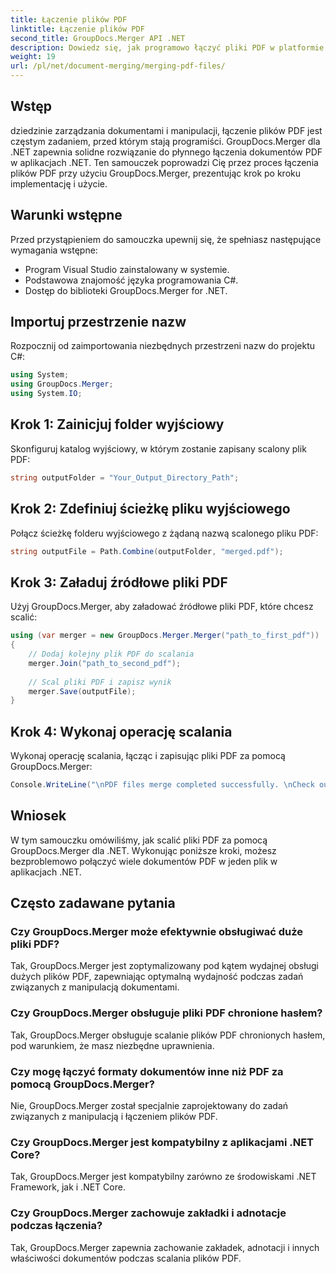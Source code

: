 ```yaml
---
title: Łączenie plików PDF
linktitle: Łączenie plików PDF
second_title: GroupDocs.Merger API .NET
description: Dowiedz się, jak programowo łączyć pliki PDF w platformie .NET przy użyciu programu GroupDocs.Merger w celu płynnego zarządzania dokumentami.
weight: 19
url: /pl/net/document-merging/merging-pdf-files/
---
```

## Wstęp
dziedzinie zarządzania dokumentami i manipulacji, łączenie plików PDF jest częstym zadaniem, przed którym stają programiści. GroupDocs.Merger dla .NET zapewnia solidne rozwiązanie do płynnego łączenia dokumentów PDF w aplikacjach .NET. Ten samouczek poprowadzi Cię przez proces łączenia plików PDF przy użyciu GroupDocs.Merger, prezentując krok po kroku implementację i użycie.
## Warunki wstępne
Przed przystąpieniem do samouczka upewnij się, że spełniasz następujące wymagania wstępne:
- Program Visual Studio zainstalowany w systemie.
- Podstawowa znajomość języka programowania C#.
- Dostęp do biblioteki GroupDocs.Merger for .NET.

## Importuj przestrzenie nazw
Rozpocznij od zaimportowania niezbędnych przestrzeni nazw do projektu C#:
```csharp
using System; 
using GroupDocs.Merger;
using System.IO;
```
## Krok 1: Zainicjuj folder wyjściowy
Skonfiguruj katalog wyjściowy, w którym zostanie zapisany scalony plik PDF:
```csharp
string outputFolder = "Your_Output_Directory_Path";
```
## Krok 2: Zdefiniuj ścieżkę pliku wyjściowego
Połącz ścieżkę folderu wyjściowego z żądaną nazwą scalonego pliku PDF:
```csharp
string outputFile = Path.Combine(outputFolder, "merged.pdf");
```
## Krok 3: Załaduj źródłowe pliki PDF
Użyj GroupDocs.Merger, aby załadować źródłowe pliki PDF, które chcesz scalić:
```csharp
using (var merger = new GroupDocs.Merger.Merger("path_to_first_pdf"))
{
    // Dodaj kolejny plik PDF do scalania
    merger.Join("path_to_second_pdf");
    
    // Scal pliki PDF i zapisz wynik
    merger.Save(outputFile);
}
```
## Krok 4: Wykonaj operację scalania
Wykonaj operację scalania, łącząc i zapisując pliki PDF za pomocą GroupDocs.Merger:
```csharp
Console.WriteLine("\nPDF files merge completed successfully. \nCheck output in {0}", outputFolder);
```

## Wniosek
W tym samouczku omówiliśmy, jak scalić pliki PDF za pomocą GroupDocs.Merger dla .NET. Wykonując poniższe kroki, możesz bezproblemowo połączyć wiele dokumentów PDF w jeden plik w aplikacjach .NET.

## Często zadawane pytania
### Czy GroupDocs.Merger może efektywnie obsługiwać duże pliki PDF?
Tak, GroupDocs.Merger jest zoptymalizowany pod kątem wydajnej obsługi dużych plików PDF, zapewniając optymalną wydajność podczas zadań związanych z manipulacją dokumentami.
### Czy GroupDocs.Merger obsługuje pliki PDF chronione hasłem?
Tak, GroupDocs.Merger obsługuje scalanie plików PDF chronionych hasłem, pod warunkiem, że masz niezbędne uprawnienia.
### Czy mogę łączyć formaty dokumentów inne niż PDF za pomocą GroupDocs.Merger?
Nie, GroupDocs.Merger został specjalnie zaprojektowany do zadań związanych z manipulacją i łączeniem plików PDF.
### Czy GroupDocs.Merger jest kompatybilny z aplikacjami .NET Core?
Tak, GroupDocs.Merger jest kompatybilny zarówno ze środowiskami .NET Framework, jak i .NET Core.
### Czy GroupDocs.Merger zachowuje zakładki i adnotacje podczas łączenia?
Tak, GroupDocs.Merger zapewnia zachowanie zakładek, adnotacji i innych właściwości dokumentów podczas scalania plików PDF.